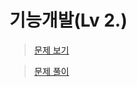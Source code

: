# 기능개발(Lv 2.)

> [문제 보기](https://school.programmers.co.kr/learn/courses/30/lessons/42586)  

> [문제 풀이](https://moxie2ks.notion.site/Programmers-42586-72560fe83e2846cea9244e1d176de14a)